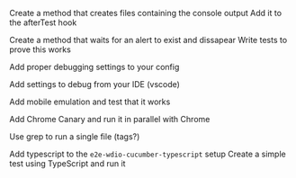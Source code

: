 Create a method that creates files containing the console output
  Add it to the afterTest hook

Create a method that waits for an alert to exist and dissapear
  Write tests to prove this works

Add proper debugging settings to your config

Add settings to debug from your IDE (vscode)

Add mobile emulation and test that it works

Add Chrome Canary and run it in parallel with Chrome

Use grep to run a single file (tags?)

Add typescript to the `e2e-wdio-cucumber-typescript` setup
  Create a simple test using TypeScript and run it
